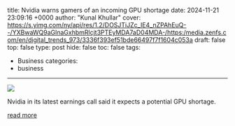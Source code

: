 title: Nvidia warns gamers of an incoming GPU shortage
date: 2024-11-21 23:09:16 +0000
author: "Kunal Khullar"
cover: https://s.yimg.com/ny/api/res/1.2/DOSJTiJZc_IE4_nZPAhEuQ--/YXBwaWQ9aGlnaGxhbmRlcjt3PTEyMDA7aD04MDA-/https:/media.zenfs.com/en/digital_trends_973/3336f393ef51bde66497f7f1604c053a
draft: false
top: false
type: post
hide: false
toc: false
tags:
  - Business
categories:
  - business
---

![](https://s.yimg.com/ny/api/res/1.2/DOSJTiJZc_IE4_nZPAhEuQ--/YXBwaWQ9aGlnaGxhbmRlcjt3PTEyMDA7aD04MDA-/https:/media.zenfs.com/en/digital_trends_973/3336f393ef51bde66497f7f1604c053a)

Nvidia in its latest earnings call said it expects a potential GPU shortage.

[read more](https://www.digitaltrends.com/computing/nvidia-warns-potential-gpu-shortage/)
